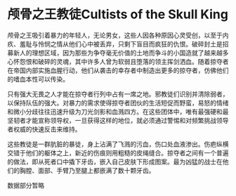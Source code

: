 # 颅骨之王教徒Cultists of the Skull King

颅骨之王吸引着暴力的年轻人，无论男女，这些人因各种原因心灵受创，以至于内疚、羞耻与怜悯之情从他们心中被丢弃，只剩下盲目而疯狂的仇恨。破碎封土是招募新人的理想区域，因为那些为争夺毫无价值的土地而争斗的小国造就了越来越多心怀怨恨和破碎的灵魂，其中许多人曾为软弱且堕落的领主挥剑洒血。随着掠夺者在帝国内部实施血腥行动，他们从袭击的幸存者中制造出更多的掠夺者，仿佛他们的嗜血本性可以传染。

只有强大无畏之人才能在掠夺者行列中占有一席之地。邪教徒们识别并清除弱者，以保持队伍的强大。对暴力的需求使得掠夺者团伙的生活短促而野蛮，易怒的情绪和微小分歧往往迅速升级为刀光剑影和血溅四方。在这些团体中，唯有最强硬和最坚韧者才能宣称领导权，一旦获得这样的地位，就必须通过警惕和对频繁挑战领导者权威的快速反击来维持。

这些教徒是一群肮脏的暴徒，身上沾满了飞溅的污血，伤口处血液渗出。伤疤纵横交错于他们的躯体之上，新近的伤痕则用粗糙的皮绳缝合。掠夺者之间有一个普遍的做法，即从死者口中撬下牙齿，嵌入自己皮肤下形成图案。最为凶猛的战士在他们的胸膛、面部、手臂乃至腿上都嵌满了数十颗牙齿。

数据部分暂略
